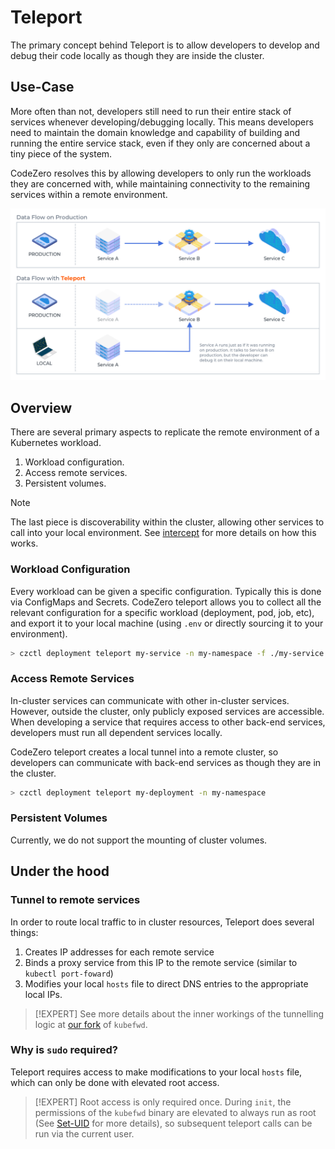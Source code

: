 # Teleport

The primary concept behind Teleport is to allow developers to develop and debug their code locally as though they are inside the cluster.

## Use-Case

More often than not, developers still need to run their entire stack of services whenever developing/debugging locally.  This means developers need to maintain the domain knowledge and capability of building and running the entire service stack, even if they only are concerned about a tiny piece of the system.

CodeZero resolves this by allowing developers to only run the workloads they are concerned with, while maintaining connectivity to the remaining services within a remote environment.

![Teleport Dataflow](../_media/teleport.png ':size=500')

## Overview

There are several primary aspects to replicate the remote environment of a Kubernetes workload.

1. Workload configuration.
2. Access remote services.  
3. Persistent volumes.

> [!NOTE]
> The last piece is discoverability within the cluster, allowing other services
> to call into your local environment.  See [intercept](../concepts/intercept) for more details on how this works.

### Workload Configuration

Every workload can be given a specific configuration.  Typically this is done via ConfigMaps and Secrets.  CodeZero teleport allows you to collect all the relevant configuration for a specific workload (deployment, pod, job, etc), and export it to your local machine (using `.env` or directly sourcing it to your environment).

```bash
> czctl deployment teleport my-service -n my-namespace -f ./my-service.env
```

### Access Remote Services

In-cluster services can communicate with other in-cluster services.  However, outside the cluster, only publicly exposed services are accessible.  When developing a service that requires access to other back-end services, developers must run all dependent services locally.

CodeZero teleport creates a local tunnel into a remote cluster, so developers can communicate with back-end services as though they are in the cluster.

```bash
> czctl deployment teleport my-deployment -n my-namespace
```

### Persistent Volumes

Currently, we do not support the mounting of cluster volumes.

## Under the hood

### Tunnel to remote services

In order to route local traffic to in cluster resources, Teleport does several things:

1. Creates IP addresses for each remote service
2. Binds a proxy service from this IP to the remote service (similar to `kubectl port-foward`)
3. Modifies your local `hosts` file to direct DNS entries to the appropriate local IPs.

> [!EXPERT]
> See more details about the inner workings of the tunnelling logic at [our fork](https://github.com/c6o/kubefwd) of `kubefwd`.

### Why is `sudo` required?

Teleport requires access to make modifications to your local `hosts` file, which can only be done with elevated root access.

> [!EXPERT]
> Root access is only required once.  During `init`, the permissions of the `kubefwd` binary are elevated to always run as root (See [Set-UID](https://en.wikipedia.org/wiki/Setuid) for more details), so subsequent teleport calls can be run via the current user.
